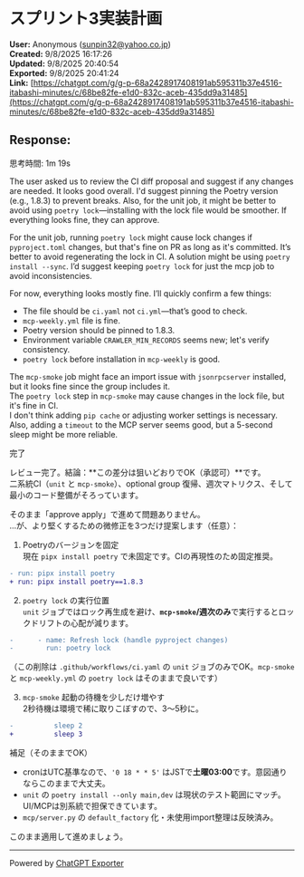 # スプリント3実装計画

**User:** Anonymous (sunpin32@yahoo.co.jp)  
**Created:** 9/8/2025 16:17:26  
**Updated:** 9/8/2025 20:40:54  
**Exported:** 9/8/2025 20:41:24  
**Link:** [https://chatgpt.com/g/g-p-68a2428917408191ab595311b37e4516-itabashi-minutes/c/68be82fe-e1d0-832c-aceb-435dd9a31485](https://chatgpt.com/g/g-p-68a2428917408191ab595311b37e4516-itabashi-minutes/c/68be82fe-e1d0-832c-aceb-435dd9a31485)  

## Response:
思考時間: 1m 19s

The user asked us to review the CI diff proposal and suggest if any changes are needed. It looks good overall. I'd suggest pinning the Poetry version (e.g., 1.8.3) to prevent breaks. Also, for the unit job, it might be better to avoid using `poetry lock`—installing with the lock file would be smoother. If everything looks fine, they can approve.

For the unit job, running `poetry lock` might cause lock changes if `pyproject.toml` changes, but that's fine on PR as long as it's committed. It’s better to avoid regenerating the lock in CI. A solution might be using `poetry install --sync`. I’d suggest keeping `poetry lock` for just the mcp job to avoid inconsistencies.

For now, everything looks mostly fine. I’ll quickly confirm a few things:

*   The file should be `ci.yaml` not `ci.yml`—that’s good to check.
*   `mcp-weekly.yml` file is fine.
*   Poetry version should be pinned to 1.8.3.
*   Environment variable `CRAWLER_MIN_RECORDS` seems new; let's verify consistency.
*   `poetry lock` before installation in `mcp-weekly` is good.

The `mcp-smoke` job might face an import issue with `jsonrpcserver` installed, but it looks fine since the group includes it.  
The `poetry lock` step in `mcp-smoke` may cause changes in the lock file, but it's fine in CI.  
I don't think adding `pip cache` or adjusting worker settings is necessary. Also, adding a `timeout` to the MCP server seems good, but a 5-second sleep might be more reliable.

完了

レビュー完了。結論：\*\*この差分は狙いどおりでOK（承認可）\*\*です。  
二系統CI（`unit` と `mcp-smoke`）、optional group 復帰、週次マトリクス、そして最小のコード整備がそろっています。

そのまま「approve apply」で進めて問題ありません。  
…が、より堅くするための微修正を3つだけ提案します（任意）：

1.  Poetryのバージョンを固定  
    現在 `pipx install poetry` で未固定です。CIの再現性のため固定推奨。

```diff
- run: pipx install poetry
+ run: pipx install poetry==1.8.3
```

2.  `poetry lock` の実行位置  
    `unit` ジョブではロック再生成を避け、**`mcp-smoke`/週次のみ**で実行するとロックドリフトの心配が減ります。

```diff
-      - name: Refresh lock (handle pyproject changes)
-        run: poetry lock
```

（この削除は `.github/workflows/ci.yaml` の `unit` ジョブのみでOK。`mcp-smoke` と `mcp-weekly.yml` の `poetry lock` はそのままで良いです）

3.  `mcp-smoke` 起動の待機を少しだけ増やす  
    2秒待機は環境で稀に取りこぼすので、3〜5秒に。

```diff
-          sleep 2
+          sleep 3
```

補足（そのままでOK）

*   cronはUTC基準なので、`'0 18 * * 5'` はJSTで**土曜03:00**です。意図通りならこのままで大丈夫。
*   `unit` の `poetry install --only main,dev` は現状のテスト範囲にマッチ。UI/MCPは別系統で担保できています。
*   `mcp/server.py` の `default_factory` 化・未使用import整理は反映済み。

このまま適用して進めましょう。



---
Powered by [ChatGPT Exporter](https://www.chatgptexporter.com)